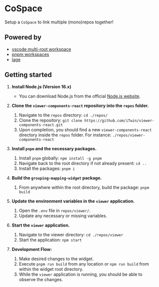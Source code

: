 # CoSpace

Setup a `CoSpace` to link multiple (mono)repos together!

## Powered by

- [vscode multi-root workspace](https://code.visualstudio.com/docs/editor/multi-root-workspaces)
- [pnpm workspaces](https://pnpm.io/workspaces)
- [lage](https://microsoft.github.io/lage/)

## Getting started

1. **Install Node.js (Version 16.x)**

   - You can download Node.js from the official [Node.js website](https://nodejs.org/en/download/).

2. **Clone the `viewer-components-react` repository into the `repos` folder.**
   1. Navigate to the `repos` directory: `cd ./repos/`
   2. Clone the repository: `git clone https://github.com/iTwin/viewer-components-react.git`
   3. Upon completion, you should find a new `viewer-components-react` directory inside the `repos` folder. For instance: `./repos/viewer-components-react`
3. **Install `pnpm` and the necessary packages.**
   1. Install `pnpm` globally: `npm install -g pnpm`
   2. Navigate back to the root directory if not already present: `cd ..`
   3. Install the packages: `pnpm i`
4. **Build the `grouping-mapping-widget` package.**
   1. From anywhere within the root directory, build the package: `pnpm build`
5. **Update the environment variables in the `viewer` application.**
   1. Open the `.env` file in `repos/viewer/`.
   2. Update any necessary or missing variables.
6. **Start the `viewer` application.**
   1. Navigate to the viewer directory: `cd ./repos/viewer`
   2. Start the application: `npm start`
7. **Development Flow:**
   1. Make desired changes to the widget.
   2. Execute `pnpm run build` from any location or `npm run build` from within the widget root directory.
   3. While the `viewer` application is running, you should be able to observe the changes.
